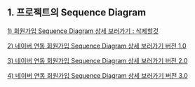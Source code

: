 ## 1. 프로젝트의 Sequence Diagram

[1) 회원가입 Sequence Diagram 상세 보러가기 : 삭제할것](https://www.draw.io/?lightbox=1&highlight=0000ff&edit=_blank&layers=1&nav=1&title=Untitled%20Diagram.drawio#R7V1bj5s4FP41SLsPjYzNxTxCkrYrdVfVVqt9ZhImQcuEWcJ0Ovvr1zY24EsSkoFAM1NVKnGcY3Ku37mQWmj%2B8ONTET9uf8%2FXSWZBsP5hoYUFoe14mPxDV16qFd9xqoVNka75pmbhW%2FpfwhcBX31K18le2ljmeVamj%2FLiKt%2FtklUprcVFkT%2FL2%2B7zTD71Md7wE0Gz8G0VZ%2BI%2BZm6z%2Fne6LrfVOoZes%2F45STdbcbbtBdU7d%2FHqn02RP%2B34iRZE9%2BxP9fZDLGjxk%2FfbeJ0%2Ft5bQ0kLzIs%2FL6urhxzzJKHcF46rPfTzwbv0Fi2RXdvlA%2Fu%2Fn%2B%2F2XPz59937PX5xd9OHf%2BLcPAb%2B573H2xFliLRdWEFp4bi3nVhBZZMsytCJgYcBWlhYmPAN%2F%2Fca%2FVvkimLktHzJyZVso4lSTokx%2BHLxfu%2BYC0a8kf0jK4oVs4R9A4t6eG7HYgpnblkh8vhZzXdjUpBpukAvOkHOYYxuYM7ewx5lD%2BBAQyhVbAivC1jKyIo8yCnoZubvoriBXG3rF9viUjWQP%2Fkj3UwoRpUAvQit0KOc5zUE566PROQs1zi4ixklN96pFwha%2BuLAih%2FEZW4EzMKNsG4%2FOKaRxKlyVeaF9c%2BJeHunl00NWbUAR%2Fe4p8XVf4rsk%2B5rv0zLNd2TLXV6W%2BQPZkNE3otqPzfOMfm7ReLKGRpilG%2FrZMn8kqy02509llu6See2gQU%2B8Nyipc03O28DVzV%2FlerJbhzQMkVe7fEcWo3W83yZrzpwWn%2FZlkf9Thxi6cp%2FvSh4RG31N1iJgdedYi0OugUNirUiyuEy%2Fy%2BRNbOMnfM1TcnAjEIcHPh7qsadwfp8%2FFauEf6odiHRCM8eWaAUKqTIuNkmpkSKsjl9a2x7phv3RW55hKJ2EsBQlyUVFtNGTmrGvUR1vWNWZuq44go7QFdVKu%2BoKIaTqikrqbF2RvEIv0vaHkzY8Q9rkQMbWY%2FeKnDH1wsea6bsomAWtP%2FgyRTFQnp6i2Aa0PYZb6KQo7qjBhsB%2FVZ6XBxxKTIkDE1SO4CzlWGXxfp%2Bu%2BvIdowlaiRQ17LsgUhwndEDCvckP6kjdnplzGlM%2Bza5DmtOQiwha4UKTPgHTNJWMORRfEQkmhQCSfJttwOwP6XpN34z2j%2FEq3W2%2BJPdUiKhZ%2BZPLFdU6JHIB7oOKvIzL%2BI4dQQE%2BtwNyW25E%2FhJWz8HMtVxym3Py2m5ek790e1GSDIGQjlOmdkm8L5%2BTfam6tzYm9vtJJKCiGIayAjbotygA9Z9XoPOiwI0YuuP0ZOh%2BMLKhI%2Be0%2FFqikk2FWUNSpOQuqO0uiGFs802%2Bi7Ovzepxm7hPs0xK1RNvtdIMl7yz9oM70FM67mPXzPV2ZeSI9gxgRhPJsbqAKZE6V6o5cXwOWmhcknmfUP3gIdMDZui89K6jv9asmrxu2e7HjxHyPFVhp%2B7kNS%2BB%2B0JzKqHBnTx%2BF3rnyN6T0LVc4NpCd0zIjHdyRCMHVpieIHjXCufsArOOD%2BvsEJ8YVC0eBuWrReyw5k67eQHpIqeD6DV5NwRW4PJt1Leyz4Y26xCRbT5rMFVEMM8r8JLubCgTIj7LK8gHXSuacyLkiOrdwGf3PKf3U23DZKczE9%2BSsK3%2Bopq68%2FTjeZuWyTeSN9Dl5yJW%2BgFDIHik6IWjYw%2FH1JVRkWF%2F4MPRMSCaiSxuyXSAdfdCIAvUKO45lVQt6y5yD1iXsCW%2BXkQl55H9yw0CXW7QM%2BVew8ltkFg%2BdQ%2BtOlYNlV8aljVCg3voQcLy1OWnRtiL5ecHJwgNLr8ORc6bz51rro%2BWO7smoDNK7nw6I65UZrSMRqk2XdyEoFkvtpuk15fIdoW653bA1VPlXBt512iGu3ph3KkL4y5HQxi3IBLgU1EV5GmwkkCyFc4KgYBIiIJxKI9WVZhLAsJ1gb0G7yqS0oxgIkAKKmHX0x0IAgYjcIbzIB2KoO%2F5sTl6B7juRr42RTbRGjqGu%2BfNRb1l0WuR%2FxWi17D3GKLXa%2B5uXQ%2B5yGtXRYlA1E9U9%2F3TpLqKh0a27qHrdPhKHrpDqnvzUBt1hNrDVYo8wxD57WesapxCfVUcNEJDuzwPvkX5qZjlYvmpFYfry0%2FPPnqQ302iFRvYsrAckqi1G77igYvXolYHuldWAj1b8c6dzfKswBbP7Cya9DVcsCQztEKBW7Do%2B5xsu%2FzCL3Egt4mWjIYAU7g6yuPbyFH0puZyMwGyL1F1lirchAkK%2B1VT9YnAJRvOFL8gAndb1YU6XgcweTq49Q8piRHcqvpwBfFKGicUdsn6TqHL9kX8MHhEteWxQ4mmCsB%2FYW%2B7tD%2B1ZJsiMFUls5XQ4xjahp6paqKW%2BHpUsTfZvqgrBkIQFw8IACXN0igNHUj8dzTRGUKqQR%2F0lAJohAYX%2BiAFr6nLT0OD7qUCtKFzgtLgEtRDOxbjGiQoU2AXiYIUC%2FD1HMbB8A1awE489S11Gxa0klUP9ER4qlESKIPZpjBpBwY9Gw6JoQ4Gd3OlKxuiA1YyWu3KPw%2BujDliDcXT2h1GrCfwZNvB8Wfs9jJjXT3y1mr8IumUVw9ZH3T0YAblo67TY%2FYNcyVVOwFXP6sBWXe3GstzeELDpzAPO5YerDowtGqv%2BwsSNj6vAj3qgxIYjWqbwFas8eJHTgklycp7tr%2FeEZLoJL4tjKtVp%2F3mqeNXJ6cmYkMDXdwhP7095KRmKsjXi4nXHbATceVn8Lk%2BbxSfRk5T8849YSXVVztT99V6Nsu7GcYBCo%2BVjMWEG81Rg2YcQwFD0lMIamV4qsMXGCiOF%2Bnmf%2BXhC%2F8tDl%2Fo%2FUN%2F7AwWD%2FjTPL1nsKCrH6606xb9sKw%2BHdvEV3S9gSHPfD1Mvsn6v171vfQXHzRkrVEaGFbXpvnG3Pkhtp9w54OVMiD4eUoZEHSF1Vy7bt%2BdB0fpju7cIXiTNRDdzI%2FL6Yyun0zXu3LXDwK9GBLQPGkhfo25%2FnnhTuM9bLGengldTTemkQ3ZQI27jqEactWGHgTvTwt1h01IHrqUheldXpFWzFyjNLg5vnd1217wBIgabAgNTuXHiTtBozfRq9W7ptPHSu8FrrYPPWHMA0bWyYxodDDmmy1bHQnYJ9D0BCz5vaR1jgodw2Y9JU7KvKt%2F7bzJ8DPlNhANpjDgLSH%2BmG815tjqK535EIyma9PIovQnVDzTo6Q9pVHkZfMfQVVybP6%2FLbT8Hw%3D%3D)

[2) 네이버 연동 회원가입 Sequence Diagram 상세 보러가기 버전 1.0](https://www.draw.io/?lightbox=1&highlight=0000ff&edit=_blank&layers=1&nav=1#R7V1bk5s6Ev41VO0%2BxCUhAeIRbOdSlWylNnt9ZGzGpg42PpjJzOyvXwkkLpKMMQabmSSVqmBZtORWX75utRQDzXcvn9LgsP2WrMPYMMH6xUALwzQhtgn9h7W8Fi0OxkXDJo3WvFPV8CP6X8gbAW99itbhsdExS5I4iw7NxlWy34errNEWpGny3Oz2mMTNUQ%2FBho8IqoYfqyAW85hZVfu%2Fo3W2LdqJaVftn8NosxVjQ9stvnkIVn9s0uRpz0c0TPSY%2Fym%2B3gWCFh%2F5uA3WyXOtCS0NNE%2BTJCuedi%2FzMGbcFYwr3vt44tvyB6bhPuvyQvLn58fj1799%2Bml%2FS17x3v%2FwZ%2FDlg8sn9zOInzhLjOXCcD2DzI3l3HB9g3ZZeoYPDALylqVBKM%2FAP7%2Fwn5W9CmZus11Mn6CBfHVyfL4%2FwzQLX2pNfLKfwmQXZukr7cK%2FRWJuz9WyQMHMbW1JHN4WcFnYlKQqbtAHzpBLmAM1zPENgg0P56xYGD5mLb7JGuncOrHODnYHyqL9w%2FGQc8qO6Q%2FxH1L6tGFPeVeHvcYG%2B2i4LmshlFxOl3j58AtGi7aMuwgOuvsimMoiLHw9r4tGyhbeWC4PMVw8MqMgJHfnFFI45a2yJFV%2BObVEB%2Fb4tIuLDshnPzSiZvFr8BDG35NjlEXJnnZ5SLIs2dEOMfvCL03ePInZe4vK6FU0vDjasHezhMl3jc3JUxZH%2B3Be2nIwEO81QopvyXkILNVSyFwP92uPeSz6aZ%2FsaaO%2FDo7bcM2ZU%2BPTMUuTP0pvxFoek33GnWervIZr4e5OcKzGIUvDIdGWhnGQRT%2FDBnEd2%2FgI35OIzqRaEMx9pEAFQOL8MXlKVyF%2Fq%2B6zVEIzDBu0XIlUFqSbMFNIUVYHr7VuB9bh2DrlGTEbIyHScKj0oSBayUnJ2GtExx5XdKYuK1jQuVZWKCFZVmSFv1hWGlZhkNV2xltts221Cy62TQ3hScmFQxTVt5A7c2t%2FSD9B0VCenqBADTC%2FiVnoICjWpAQF0khBXk9i93U4jJjkByYoHO5FwrGKg%2BMxWvW2HVNZaMlTlLCvh6doJ3RihQdbP1NF6nCWhy%2Ft0aUSF3YNOUFFh0VItIOIkMq4lUA%2BnGcb3iInm8eXbCzaiGeKhFF0zsLVgMP9FRWbMBVglXeDmrhgF63X7Ev%2FeAhW0X7zNXxkgoKqlr9z2UGlnIp4g9u5NMmCLHjIh2BBBNc1Oi3Lp3%2Fpcs7BzDIsOs05%2FQyrz%2FQv655mNAqhpIMol%2FUwOGbP4TGTTWgddzsDpTVwU%2Fg0WQ6i0SGRjxo%2BdkGXeZp3YkwwHsiYOO6djYnAbW3rV1uqpqrk2hCmEZ0F090FVYxtskn2Qfy9am3XiccojhvpgNBerRTFpd%2BsHfcBDBTyO8TSc72efWmRnhHU6F5x3HnAJqLxQhLfWgwAaoi%2FseZDhgMnB5ke%2BENkDHutaDX9XNPdjx99ZNuywE7dyCu2mfQNC2TEKBMa28hj1cijmcCEyxz15VsEHuC4jmnDWTxJcSDKMeGcvUjxXgMTCvS4zMl61gWY8HkbZeEPCuZY83MaSIlgnbBViPF671DuufHlMoHqHfQoazT3gC9L%2FHTUWsqi9PU%2FDATPbBuLhv%2FmDQC4omHxwnFy8em1%2Fqnm59vz8ZJOd3EnheOZSryoOP%2B%2B8aJCaHTt7xDvv3uIV3L9bhDPuixSGg7iddW0yTre3kl9Bs4IrLCZ08sNX7oZJI%2FahITIvsW%2BkKXmiPCM52qoFy68NiHC0ec5H7fc9yY1n%2B4zL%2B8Ln%2B4V3XLX74vUUFllUCAH5vEtliPiMMBj%2B%2BfsFcvw5ioMeCsowFYNCAIaJcDjWZDL9ol%2Faewum3%2BXlIn5a%2BG7KTT6Vg7cUpMD1uwqvS1ywbzoRVXgt4rUEdQgdXRbHe2A1N892EIdwZac7BxuGWzV%2F%2F02lSfMG5C0CNvNzJhk7frGPbhjMmwws2mrWQ9SYqAum1702TZcKOonFxV%2BYltc1DB6huc2sx7C6hYG1suHoBCHgMqW%2FoU%2FEreZYFnmNMqdtWIom3ejQ7FJzZtZFzP%2FEUVOpjDbhDqBv07VWgNJIEzVSljQuqW1tlXP6p4SEa1nlaXhBosrZdnYGMUWLGLtxTRJLrTUg%2Fs5CQ%2Fmtb6nsnI%2Bn5ypU4QKwc%2FZVLyFvPX7NqACdJsuytIk9WxTI3xyLciAwjdKKn7y7kZyC5as3Z1hOTCtdkpjOxjnN8jouuoyGLBEzfO1qEIhNPqijxKET339IICSsslornuNHD5DafQVVJ0%2BBGI7jPprhvh8ESjnvp87zxbPDmqIj75rc8RX5cEWLMIu98h8MlU3CaTKFksD0qB705AaddC4dxdSQxOdUJO7xdTOZXjllhsYkysqxmAmyjTlaKdfUXFtP6FJ9%2BoSk%2B4%2F4TZbF45mu7LIUfL6UzPfNBDBj1sGSWMf0nM1OwC3PaMHieZM6U1U8HyZGEHTUkEgytyvLuqnlBolXgPr3%2BD4Ruxz3AehdjHXhaxMZW8I9a7rAhC0UxobypIOEej7g0ZyLIIEoj8DjcQx7hHscocq6mvscq1SCxNUr9SCM4DL0q1BKrXOm3rHuUzRp%2BsUXBsPUQSsbKFYHcv4b%2BkV1KjXFkGvBKPkjDHhV0ZQ%2FSHky0JEyoD3ZXnf%2BVTzvkTadEAiVLjfFrHzK24Rqwkk3C2eheMl4MmIx6mvDGiFjEzGcEq5dhv1zN8qJniCptLVRKDXA%2Bh3mddXsrl278s6ZB%2BqUBoZTJvgrnHTZDL79jAHo6ApZZLtG2%2FPmUBzTjo%2FKL0Ql2SVtz512usvII%2FYGvcsRTimgXiUFL6tqYq7bQrfBJfFR7%2B2RUXNmETSzv7JCtm%2B3jhZYXa55ur94V55H8fuiHtHVMZ7nTU%2BC3tLEZmMLpptp3uJNZCnROpukdtK%2Bu4Y2QS%2FMXJ3hGW2WvT2pe5bGKMcmhrbvGvunIKmuJfGc3kJIT%2BmUJRDYP6Vj5tFheeraBVZmwb2kktcbV0h%2FFjQy%2F3HNg725BAGn7G92P%2Fr8bP57YMa05hd7goSGUBWD%2BrwgyW8bqUoNl3mB0XKd%2Bn6OErNS4di6FPr%2BOtdC6QImUYUT8odoqsqXWmCTUXyxroZSCt4F15Bd1E0rWw5duDUnRJlGPbF63L8rFAazqDrF1CtNXCY6ag2AKBQ7iVTbm0N3G1L367SISVuRpqKq9G2CvRLcFmBcU%2Bkfl6bOmwKcuh%2BxzykgqGdvjXGqurdM0etl4ypJVQmbJLlFDXuf%2BIAgXZKY5vkN5pBuc4uyxkUrMtnjlQJq1%2BGyxIo976NZ8Kqid0ZJE2nK%2B4i6XGTonIFO7v%2F3QLVn9GOiujFZJRLm96ljT57VrjvXQ0jHjrWh9uXFej%2BXnNj6DyYLAFnyPaWB%2Fqx%2Bt%2BXiu7Vf3KFlv8H)

[3) 네이버 연동 회원가입 Sequence Diagram 상세 보러가기 버전 2.0](https://www.draw.io/?lightbox=1&highlight=0000ff&edit=_blank&layers=1&nav=1#R7V1bk5s4Fv41VO0%2BxIWQAPEItnuS2mQqtdmZvbzRNm1Tg00PptPd%2B%2BtHAomLJGOMAWMnXakKyHDA5%2FqdoyNZg%2FPd2y%2BJ%2F7z9Eq%2BDSDP09ZsGF5phGDrWyX905D0fAboJ85FNEq7ZWDnwLfx%2FwC9koy%2FhOjjULkzjOErD5%2FrgKt7vg1VaG%2FOTJH6tX%2FYUR%2FWnPvsb9kS9HPi28iP%2BHjOzHP93uE63%2BTg2rHL8YxButvzZwHLyTx791R%2BbJH7ZsydqBnzK%2FvKPdz6nxZ582Prr%2BLUyBJcanCdxnOZHu7d5EFH2csbl9z0c%2BbT4gkmwT9vc8PsmNg7uU5L%2BFnz7x0P6Pz%2F59f0DwDmZ7370wljiRyl74fSds4m8%2BzM9fNlFD4m%2FI4fe6zZMg2%2FP%2FoqOvxL1IGPbdBeRM0AOGdkgSYO3oy8MCjYQDQviXZAm7%2BQSfgPnHFMuZLPz11JORBxscFsRksnv9Jl6bAriJYPIAeORml%2Fxnx%2BfDp9%2F%2FeW79SV%2BR3vvw5%2F%2Bpw%2BOLvFLWy40x9XwXFvONcfTyCVLV%2FN0jRgHHVlqmOiY%2FtsniasSuyTeKDh4lF3QUbDHUHDHHow5QMEcT8NIc1HGioXmITriGXSQvFsr1ln%2BjirX%2FvHwnHHKIgoKvceEHG3oUXapTW%2BjD3vQHIeOYEIuo4vd7PELSouMDCsEG15dCIYkhIWn5nU%2BSNjCBgvxYM1BAzMKAHx1TkGJU%2B4qjZMm75dfAD36RUMSRj77j0H0NT6EaRjvySWPcZrGO3JBRD%2FwihAxjyN636IMEiUNNwo39N40Fnxo%2FJJG4T6YF7FP74n3CiVFY3KewATZU4hcD%2FZrl0Z4craP9zTkrP3DNlgz5lT4dEiT%2BI8ietORp3ifMrDRqK%2FBmsODIxyrcMhUBRo2lgSRn4bfgxpxFdvYE77GIXmTUiDIqUU6UAArTuMQvySrgN1WDfIypRkCNWKOQCr1k02QSqQIr%2F33ymXP9IJD4zvPsFF7EsQ1BEIOcqKlohScvUR3rGF1Z%2BrKgkxr5tRF3F1fkGnPoKGXf2aNsOgBztadmpvoRfr2cNI3mqSfc7Tp1SCalJ7YWHIFJnRmTuUPd1MaBeXpKQpQIPVR3EQLRTEnpSiApA6iPLHVNQBRYkJcmKByOGcpxyryD4dw1dl3TEXQnA4PG7Bz1DhB6IiEe5OfIUN3MMvymeZ0U0oU2%2BagekmHpkzkAp4yFYksBuxxrqW5i4xslnDSZ5FBNJM0jMB1mr%2F6DP%2BviNoECUev7DKgSBR24XpNP%2FQOz%2F4q3G8%2BB09UUWA58k%2BmO7DQU56AMD%2BXxKmf%2Bo%2FZI2hWwWyNvJbpkX9EnHN9Zmomec05OQflOflHL09SkpYQ0n6Y6XrgH9LX4JCKLrQKxO2e6hyornyKsgdW2BAv6PWfzMDzIs2dOBOEenImtnNlZ8JxW5P8KqKqm0pmDUESkregtrsghrGNN%2FHej76Wo8028RRGUa0%2BEFirlWS45JO17TzqPdUAbGyquV4txzRozwBmdK287jRg4%2Bl5rom3lgPoFcRfk3mf6cDRh0wP%2FEF5zqMHfy1ZNTmv2O7DgwctS1TYqTt5yTd3rkuJiFEkNLSTR7KThzOOCZcZ6svmDFyd4TpqDSfxJMGBMMOEc3ojwXs1TMjR4zIj65pnYMITs2sqZSsR4%2BXRoZi0ZOIydDk6qFHWYOEBnVf4aWm1hEXJ%2B38oCJ5ZFuID%2F80GdN3hA4s3hpPzs%2FfqWSXONxfoT0cPHmcmYv2i0UrBv2u%2BKBEa3Ppb5Pt3D%2FEKrl8N4pnnZUr9QbybMz0p8Hau8FN0hkEJzuxOcfjc2SH5%2FcXulBOvWQeR0BpjZsmUq0ooxwhZ3M7jPMYcGmRVIqeYOscVFOBRXOBxFODml2VgwePFpKJRIccaFCOYtKrEgINLp%2BDpLabmzmXgcCu4wZJdDtQVZoOG8znnTTX%2F0GhfDBgOLkr5lwJ%2Bg1v0WCHflMsJ5uwiu82rx6xvRjbgW8X2ECiwPRzXRltg%2B7uHZ7AlPBPLo%2F2JwZJzZFzEvzZTJOTY0hzA2%2B8WZeykEyLEKFzNdeo5Mre43Ljc7BEkvGG9tKO%2FsUPs1NPxZUajmIfJH2Wxy8ij6EvN6zm6kX2JPIPPTRYTB%2FD3qVqqXrdUE8kaYgJzTEu1ZK%2FqHFMRpVcVtWEE4Qo1GfqMfMIO0vH8NXGmtMR7exkJF2StosdqOB57OUNlCCV6m9NXcRfiROFthAng1N2TpVA%2By1Aon9g50KPyDVK4nToqE5GU1bkGqxtmM6WhMZktJ1g9CPAusbhYMrOQ2U3qJwkNLvRBErCpyw%2FoQGilBF3N1kAnKA0uQTnoA51PnpB4TRGfx5OkLPaz4NkQ2fUK4iP3WgzxlTWQBc2uihkVD081TOpCH4SlKHkAZ9R0CrawuLtLp4ABj5jJ1crd9nl4Zcxy9%2BRaUJE%2B4019fLmfOJd4XgtqpZZcp3txQ0L7rzBO2dpWTG7l9SnWrWhkBWOe%2FDhFkjT0Gi9H5QpHXeIFsGJJ4igmeLqpCMNpmaAO6nMu3VvACaVaQ1DP9tc7vuE17pEQ6mnvPDHVkCqV3TNQoDdTGhrK4hYZ6P1BIzEXgRzRn4BGBkCDOeYWTbeDO2bllgi8U2wixlfMnJdT6eKKzjMKQEJB%2BeK1of0bqJxrWjzVFMCLWKfFbJ2%2FgzSMPy14fqqza2m1dT7VaisWSv2QA%2FTrTcrZP%2BKknOQqLdU2BQo5iIGsPzk4Cnh%2FOTq5y6IpMIRijH0BhjWbKQ2MVAx9XFA6FQmKIQo7vaxRkIqojj62PBVLFrM1iwu%2BgU2xI0uridQ8svF5R9ecaGADulCWw6pdnEatjxr6edjzx%2FaoRt3%2BBCsShdTZv0qUBrfH2wurrZOXyXjvCzayERcMSZSGVhDFBhLA4IvMXYd1eLAOwny2CrGPPFTv%2BTjd5DRV722LUlAtEx3Kezv%2F2kb%2BHj8H%2FkdkLfa%2FP300vnyQYZHRZuU%2FzxVpv47Nmj7ZvGLeDLTMmjiLe4mAbGlOskWz2jFB%2Flzkf5biQSJVYYEyMiTNG2qdv1LxztxQ5n4AeV0O6II%2BBr2ZUn8eXS1AeS7Ipq6jLBUBbtxLatzKHoVbbk2ACug9WFFJLYLzGsDubu82qUnhAoAkmVPLfTMGKeaqpf0zz2qvGKI0u661lR32cItt1VL%2F2X1UDW4n6sbDudrztlOZ4Hr5qZgmcmZ8m3QeSPlq4Q57HUmbptIdW015B87%2BrVVZMJDTKVx0draEQ%2FmOZ9kiVZJseQPmspdtJy%2FCIZWJDgaH1LvvTy1ASgWnFuwdLQ9BDYVIE%2FcyTYDMs8gObJvDuPC7VA9xlUNP%2BiBWIa%2BsD4qStenlGWyxDk3pu9mqM1zWtZg3N%2BlelrR45bLqZV6NLMqY5DJzMVGHLi6PRIqdIAfDXEoBKXaCBODIQok7CKfCDLmhQLxDlYbV7JcLPNP5MRuhkm4rf8xGtTWGtEVLf%2FySwV%2FuT5pW7hQl8ublP7Irma4fgYJoFC0%2Fytg1nCLLZTJcisXFlXXP1R64vOd%2Fzh074kEBjTDN1KsEsAKZD7bQXT2Pel6xnxUq26XOoJ42I4y7pM3k6Q8h%2FVKVJPo0Pqt3nzd40avhfMFPYrO%2BlsCuE2xfFUNN6cOJpwyM65Act4gfDqJDcDtOEyvW%2BozrNPn84K3VHS9EYaBFe9WoYrjRFRYX%2FlQhPNJeeDUxtCgt3Z8YRGsoa35Xk8PUtp%2FrBSNcu80MNDUldp9TLdbu9990Rk7Ln3rNLy9%2FUhcu%2FwI%3D)


[4) 네이버 연동 회원가입 Sequence Diagram 상세 보러가기 버전 3.0](https://www.draw.io/?lightbox=1&highlight=0000ff&edit=_blank&layers=1&nav=1#R7V1tc6O2Fv41zLQf4pFAgPgItrO7093OTve2995%2BIzaxmWLjYrJJ%2BusrgcSLpGAgYBNnMzuztgxH%2BLw%2B5%2BhI1oz57ulD4h%2B2X%2BJ1EGk6WD9pxkLTdR1gQP6jI8%2F5CASmkY9sknDNxsqBb%2BE%2FAb%2BQjT6E6%2BBYuzCN4ygND%2FXBVbzfB6u0NuYnSfxYv%2Bw%2BjuqzHvwNmxGUA99WfsSfY2aW4%2F8N1%2Bk2H8e6VY5%2FDMLNls8NLSf%2F5M5f%2FbVJ4oc9m1HTjfvsL%2F9453NabObj1l%2FHj5UhY6kZ8ySO0%2FzV7mkeRJS9nHH5fbcvfFp8wSTYp21u%2BGMT60f3Pkl%2FD779cpv%2B6Se%2FPt8YjMx3P3pgLPGjlD1w%2BszZRJ79QF8%2B7KLbxN%2BRl97jNkyDbwd%2FRccfiXqQsW26i8g7SF7KT8dnCpI0eKoMsaf9EMS7IE2eySX8U5txjimXzd8%2FlnKCELDBbVVIXC99ph6bgnjJIPKC8agDvyCW%2BBUfpsIvvc4vpOSXpeCXqQ%2FAr%2Fjvj%2FfHz79%2B%2BG59iZ%2FR3rv52%2F904wCJX9pyoTmuhufacq45nkYuWbqaBzQiNDqy1DCxSfD7J4mrw7LLcBTs0RXcsUdjjmx82tLTMNJclLFioXmIjng6HSTP1op1lr%2BjyrW%2FOx4yTlnEoA3vLiGvNvRVdqlNb6OT3WqOQ0cwIZfRxW42%2FYLSIiPjCsE2Li4EXRLCwlPzOh8kbGGDhXiw5qCRGQULn3Y5ThkSp9xVGidN3i%2B%2FwPDoFw1J2P3s3wXR1%2FgYpmG8J5fcxWka78gFEf3AK0LqPI7ofYsyqJY03Cjc0HvTWPCh8UMahftgXmAFMBDvFUqKzsl5AqtkTyFyPdivXYqIyLt9vKchZ%2B0ft8GaMafCp2OaxH8VaIeO3Mf7lIGzRn0N1hxOvcCxCodMVaBhY0kQ%2BWn4PagRV7GNzfA1DsmTlAJBTi3SQSAG%2FGP8kKwCdlsVFMmUZgjWiDkCqdRPNkEqkSK89p8rlx3oBcfGZ55hvTaTgWuIjbzIiZaKUnD2Nbpjjas7U1cWZFozpy7i%2FvqCTHtm6KD8M2uERQ%2FQWXdqbmIQ6dvjSV9vkn7O0aZHM9Ck9MTGkiswDWfmVP5wP6VRUJ6eokAFUj%2BLm2ihKOakFAWS1EGUJ7b6BiBKTIgLE1QOp5NyrCL%2FeAxXvX3HVATN6fCwYfSNGtYJQi9IeDD56TJ0h7Msn2lON6VEsW0OCko6NGUiF%2FCUqUhkMWTTuZbmLjKyWcJJ5yKDaCZpGIHrNH%2F1Gf5fEbUJEo5e2WVQkSjswvWafugdD%2F4q3G8%2BB%2FdUUYxy5DemO0ahpzwBYX4uiVM%2F9e%2ByKWhWwWyNPJbpkX9EnHMwMzWTPOacvIfle%2FKPXp6kJC0hpP0w0%2FXAP6aPwTEVXWgViNsD1TlQXfkUZQ%2BssCFeAB0%2BmTG6RZorcSYnfUBrNOFc2Jlw3NYkv4qo6qaSWUOQhOQpqO0uiGFs402896Ov5WizTdyHUVSrDwTWaiUZLvlkbTt3YKAagI1NNder5ZgG7RnBjC6V150GbDw9zzXxreUAoIL4azIfMh14cZLpgT9DXvMYwF9LVk3eV2z39tYzLEtU2Kk7eck3965LidBTJDS2k0eykzdmHBMuM9SXrRm4gOE6ag0n8STBgUaGCef0RoL3apiQo8dlRtY1O2DCE6trKmUrEePro0OxyMvEpQM5OqhR1mjhAXUr%2FLS0WsKi5Pl%2FFATPLAvxgf9nAwA4fGDxxHBy%2Fu65%2Bq4S55sL9KejB48zE7F%2B0Wil4N%2B%2ByniC0OjW3yLfv3qIV3D9YhDP7JYpDQfx3pzpSYG3d4WfojMMS3Bm94rDXVeH5OcXu3lOPGYdRBrWOVaWTLmqhHKMkMXtPM5jzKFBViVyiqVzXEEBHsUFHkcBbn5ZBhY8XkwqGhVyrEExgkmrSgw4uHQJnt5iau5cBg5vBTdYsssxVB1OaDyf022p%2BV2jfTFgOLgo5b8W8Ovcos8V8k25nGDOXmW3efWY9c3IBvxWsb0BFdjeOK%2BNtsD2Vw%2FPjJbwTCyPDicGS86RnSL%2BtVkiIa8tzYG8%2FW5Rxk66IEKMwtVcp54jc4vLjcvNpiDhDYPSjn5iL7FTT8eXGY1iHSafymKXkanoQ83rObqefYk8g89NFhMH8PNELRU6%2BqyuIyaSdcSE5jlt1ZL9KgQvaYnSsYoKcQb5CmUZOke%2BZmfQ8fwxcaa3xIF7GQkXZt2iL5VxPPZwusoWSgA3p4%2FiLsS1wrcRKaBT1z5LoX2WodA%2BsXlgQO0bpXZbVIFuwAzpdrUMREYAMbAh60AC2muTndr2JXGhiOWs3lVgoJvNlMZGhbac4g2gP1eZDYhFOwuZ%2FaR%2BktDoQh8lBZy6%2FCCAQjMn7Gu2OjpBaXQJKkAH5Ms3BC5QzOnxNC2DHix2NwALUMGc5F6LYc6yCrOg%2BV2xpuPhqUZpIDTEWIqiC3TOmtAZLSzu6hI6qBsvmMnFCu52N7h0zoL75JpgEZjxtkK%2B4VBczezWBFupZtfpvrolov1XOE%2Fh3FYsr%2BUVMtYvqWcla557OUWONvYuM0flCs%2B6yQxixabIs5jg6bYmbEzLBAGsr%2Fr0b0InlGotSQPb3%2BD4hlfZz4RQT3vniamGVCvtn4FC0ExpbCiLW2Sg1weNxFzE4Ij%2BBDTSIRrNMbdo%2Bx3dMSsPZeC9ahMxvmLtvlzMF%2FeUdigA1UmZr96dOryByrmmxVNNAbyIZWLMThpwkIbxpwXPTwG7lhZ751Mt9mIgOEYO0C%2B3LGi%2Fx2VByVVaqoMSFHIY4owYtRwcBbx%2FPTq5yqIp1IVijN0fwxonKI2MVHRwXlA6FQmKIQo7g%2BySkIqoDji3PBWbJrP%2BtgU%2FQqc4E6bVOm4e2fiyp2tONLARQ6ozHqvOkTprfVQH3bDn%2B%2Faoet3%2BBCsShdQhEzxBaXR7fANh9QpylcG2LEmUxlYQxREW0OTb3F2HNZiwHsZ8tQqxjzxUbzk53WY1Ve9ti1JQbVQdy3s7%2F9lG%2Fh4fAv8jshb7P%2B4%2F6l9uZFiktzl7gOeKtF3IZm2nbF0x70VaZm2kxb1EQLa0JtmiXe4lQf44ZqCT4hm62HwHkS5p3lgnDSgVr%2BORNtcDyOtyQK%2FoYwDNlIbz6GoBymtBNnUdZakIcuNeUuNW9ii85dYEQwG9RysqqUXQrQHs6k6Pk2wAAnE5rL85tTy5Y5RirlraP%2FKs3oqBxLaU3l2eEqWx3eyP7qNqcDtRNx7P1XY70GWCO%2FanYprImfGD2nkg5fuVe5y2JB3bSs%2BMNeUzQIe3VmUFQU6ncNHZ2RIO5WeuZdtkSbLlTTaXFeGQykRHg0Pq8%2F9%2FBMjWVgh01FCINPEgywTI7ER2ZNscx4VfpXqIuxwG0gexCnlhfVCUrE0vz2CLbXBK3802veGyrsW8uUlP06TFK5dVL%2FNqZFHGJJeZi4k6dF3omUCKsyhHw1zq379RlIz1FzZKXEE4FfrtdQXiHas0rGa%2FDGZy%2B2jaiVKUfJu3s8imMV27EFsXFC0sSl88nmAUa9%2FZ%2BW9OKRwXVzYTVzu78k72OXdXiLs6NPXFE1EOWIE3R9s%2Brl4u7FbCZuW3dgkhrCeDCOM%2BySCZ%2FTakX6r9YW6Nv0Q2EXgirqNhs94hb%2FeEJwA1geITs4yMVviZ9nVvHETH4O24TqzYwXJe18lXvd5XNU3sDlE2DY20kUgthne5b0AsajqKg0jPCrAV58i%2BAzGI1lBWsi4mhzdwrNtJjDC55inY1GrXv5XKEn8rYLhWKvK2%2FMnZ%2FPLyp32N5b8%3D)


